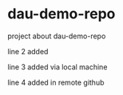 # dau-demo-repo
project about dau-demo-repo

line 2 added

line 3 added via local machine

line 4 added in remote github
